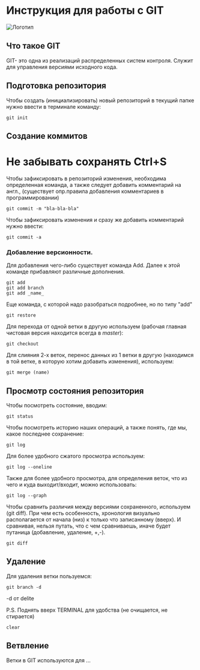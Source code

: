 # **Инструкция для работы с GIT**

![Логотип](%D0%A1%D1%82%D0%B5%D0%BD%D0%B0.jpg)

## Что такое GIT

GIT- это одна из реализаций распределенных систем контроля. Служит для управления версиями исходного кода.

## Подготовка репозитория

Чтобы создать (инициализировать) новый репозиторий в текущий папке нужно ввести в терминале команду:

    git init
 
## Создание коммитов

# Не забывать сохранять Ctrl+S

Чтобы зафиксировать в репозиторий изменения, необходима определенная команда, а также следует добавить комментарий на англ., (существует опр.правила добавления комментариев в программировании)

    git commit -m "bla-bla-bla"

Чтобы зафиксировать изменения и сразу же добавить комментарий нужно ввести:

    git commit -a


### Добавление версионности.

Для добавления чего-либо существует команда Add. Далее к этой команде прибавляют различные дополнения.

    git add
    git add branch
    git add _name_

Еще команда, с которой надо разобраться подробнее, но по типу "add"

    git restore

Для перехода от одной ветки в другую используем (рабочая главная чистовая версия находится всегда в *master*):

    git checkout

Для слияния 2-х веток, перенос данных из 1 ветки в другую (находимся в той ветке, в которую хотим добавить изменения), используем:

    git merge (name)

## Просмотр состояния репозитория

Чтобы посмотреть состояние, вводим:

    git status

Чтобы посмотреть историю наших операций, а также понять, где мы, какое последнее сохранение:

    git log

Для более удобного сжатого просмотра используем:

    git log --oneline

Также для более удобного просмотра, для определения веток, что из чего и куда выходит/входит, можно использовать:

    git log --graph

Чтобы сравнить различия между версиями сохраненного, используем (git diff). При чем есть особенность, хронология визуально располагается от начала (низ) к только что записанному (вверх). И сравнивая, нельзя путать, что с чем сравниваешь, иначе будет путаница (добавление, удаление, +,-).

    git diff


## Удаление 

Для удаления ветки пользуемся:

    git branch -d
-d от delite

P.S. Поднять вверх TERMINAL для удобства (не очищается, не стирается)

    clear

## Ветвление

Ветки в GIT используются для ...